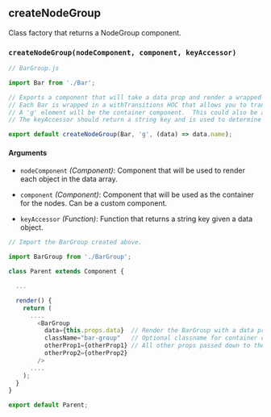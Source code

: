 ## createNodeGroup

Class factory that returns a NodeGroup component. 

### `createNodeGroup(nodeComponent, component, keyAccessor)`

```js
// BarGroup.js

import Bar from './Bar';

// Exports a component that will take a data prop and render a wrapped Bar component for each object in the array.
// Each Bar is wrapped in a withTransitions HOC that allows you to transition it's state.
// A 'g' element will be the container component.  This could also be a custom component or 'div', 'span', etc.
// The keyAccessor should return a string key and is used to determine which bars are entering, updating and exiting.

export default createNodeGroup(Bar, 'g', (data) => data.name);

```

#### Arguments

* `nodeComponent` *(Component)*: Component that will be used to render each object in the data array.

* `component` *(Component)*: Component that will be used as the container for the nodes. Can be a custom component.

* `keyAccessor` *(Function)*: Function that returns a string key given a data object.


```js
// Import the BarGroup created above.

import BarGroup from './BarGroup';

class Parent extends Component {

  ...

  render() {
    return (
      ....
        <BarGroup
          data={this.props.data}  // Render the BarGroup with a data prop (updates Bars if next.data !== prev.data)
          className="bar-group"   // Optional classname for container component defaults to 'node-group'
          otherProp1={otherProp1} // All other props passed down to the Bar component
          otherProp2={otherProp2}
        />
      ....
    );
  }
}

export default Parent;
```


